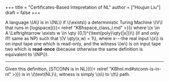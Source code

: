 +++
title = "Certificates-Based Intepretation of NL"
author = ["Houjun Liu"]
draft = false
+++

A language \\(A\\) is in \\(NL\\) if \\(\exists\\) a deterministic Turing Machine \\(V\\) that runs in [logspace]({{< relref "KBhspace_class_l.md" >}}) where \\(x \in A \Leftrightarrow \exists w \in \qty {0,1}^{\text{poly}\qty(|x|)}\\) (if and only if!! same as NP) such that \\(V \qty(x,w) = 1\\), where $x$---the real input \\(x\\) is on input tape one which is read-only, and the witness \\(w\\) is on input tape two which is **read-once** (because otherwise the same definition is equivalent to \\(NP\\)).

---

Given this definition, [STCONN is in NL]({{< relref "KBhnl.md#stconn-is-in-nl" >}}) is in \\(\text{NL}\\), witness is simply \\(s\\) to \\(t\\) path.
